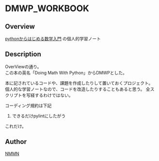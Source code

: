 DMWP_WORKBOOK
====

## Overview
[pythonからはじめる数学入門](https://www.oreilly.co.jp/books/9784873117683/)
の個人的学習ノート

## Description
OverViewの通り。  
この本の英名「Doing Math With Python」からDMWPとした。

本に記されているコードや、課題を作成したりして置いておくプロジェクト。  
個人的な学習ノートなので、コードを改造したりすることもあると思う。 
全スクリプトを写経するわけではない。

コーディング規約は下記
1. できるだけpylintにしたがう

これだけ。

## Author

[NMMN](https://github.com/NMMN)
